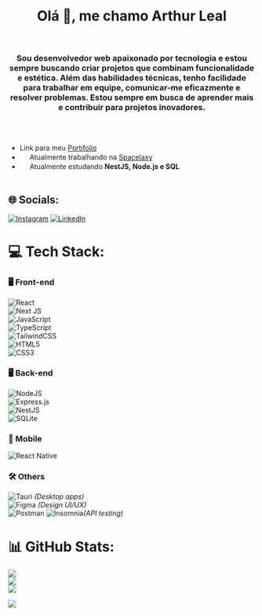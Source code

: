 <h1 align="center">Olá 👋, me chamo Arthur Leal</h1><br>
<h3 align="center">Sou desenvolvedor web apaixonado por tecnologia e estou sempre buscando criar projetos que combinam funcionalidade e estética. Além das habilidades técnicas, tenho facilidade para trabalhar em equipe, comunicar-me eficazmente e resolver problemas. Estou sempre em busca de aprender mais e contribuir para projetos inovadores.</h3><br><br>

- Link para meu <a href="https://www.arthurdevleal.tech/">Portifolio</a>
- <img src="https://github.com/ritik307/ritik307/blob/main/images/laptop.gif" width="16"> Atualmente trabalhando na [Spacelaxy](https://github.com/spacelaxy)<br>
- <img src="https://media.giphy.com/media/VgCDAzcKvsR6OM0uWg/giphy.gif" width="16"> Atualmente estudando **NestJS, Node.js e SQL**<br><br>


## 🌐 Socials:
[![Instagram](https://img.shields.io/badge/Instagram-%23E4405F.svg?logo=Instagram&logoColor=white)](https://instagram.com/arthurlleall1) [![LinkedIn](https://img.shields.io/badge/LinkedIn-%230077B5.svg?logo=linkedin&logoColor=white)](https://www.linkedin.com/in/arthur-leal-9a8ab1315/) 

# 💻 Tech Stack:

### 🖥️ Front-end
![React](https://img.shields.io/badge/react-%2320232a.svg?style=for-the-badge&logo=react&logoColor=%2361DAFB)  
![Next JS](https://img.shields.io/badge/Next-black?style=for-the-badge&logo=next.js&logoColor=white)  
![JavaScript](https://img.shields.io/badge/javascript-%23323330.svg?style=for-the-badge&logo=javascript&logoColor=%23F7DF1E)  
![TypeScript](https://img.shields.io/badge/typescript-%23007ACC.svg?style=for-the-badge&logo=typescript&logoColor=white)  
![TailwindCSS](https://img.shields.io/badge/tailwindcss-%2338B2AC.svg?style=for-the-badge&logo=tailwind-css&logoColor=white)  
![HTML5](https://img.shields.io/badge/html5-%23E34F26.svg?style=for-the-badge&logo=html5&logoColor=white)  
![CSS3](https://img.shields.io/badge/css3-%231572B6.svg?style=for-the-badge&logo=css3&logoColor=white)  



### 🖥️ Back-end
![NodeJS](https://img.shields.io/badge/node.js-6DA55F?style=for-the-badge&logo=node.js&logoColor=white)  
![Express.js](https://img.shields.io/badge/express.js-%23404d59.svg?style=for-the-badge&logo=express&logoColor=%2361DAFB)  
![NestJS](https://img.shields.io/badge/nestjs-%23E0234E.svg?style=for-the-badge&logo=nestjs&logoColor=white)    
![SQLite](https://img.shields.io/badge/sqlite-%2307405e.svg?style=for-the-badge&logo=sqlite&logoColor=white)



### 📱 Mobile
![React Native](https://img.shields.io/badge/react_native-%2320232a.svg?style=for-the-badge&logo=react&logoColor=%2361DAFB)  



### 🛠 Others
![Tauri](https://img.shields.io/badge/tauri-%2324C8DB.svg?style=for-the-badge&logo=tauri&logoColor=%23FFFFFF) *(Desktop apps)*  
![Figma](https://img.shields.io/badge/figma-%23F24E1E.svg?style=for-the-badge&logo=figma&logoColor=white) *(Design UI/UX)*  
![Postman](https://img.shields.io/badge/Postman-FF6C37?style=for-the-badge&logo=postman&logoColor=white) ![Insomnia](https://img.shields.io/badge/Insomnia-black?style=for-the-badge&logo=insomnia&logoColor=5849BE)*(API testing)*  


# 📊 GitHub Stats:
![](https://github-readme-stats.vercel.app/api?username=ArthurDevLeal&theme=transparent&hide_border=false&include_all_commits=true&count_private=true)<br/>
![](https://github-readme-streak-stats.herokuapp.com/?user=ArthurDevLeal&theme=transparent&hide_border=false)<br/>
![](https://github-readme-stats.vercel.app/api/top-langs/?username=ArthurDevLeal&theme=transparent&hide_border=false&include_all_commits=true&count_private=true&layout=compact)


[![](https://visitcount.itsvg.in/api?id=ArthurDevLeal&icon=3&color=1)](https://visitcount.itsvg.in)
